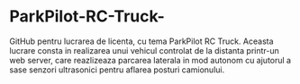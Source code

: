 # ParkPilot-RC-Truck-
GitHub pentru lucrarea de licenta, cu tema ParkPilot RC Truck. Aceasta lucrare consta in realizarea unui vehicul controlat de la distanta printr-un web server, care reazlizeaza parcarea laterala in mod autonom cu ajutorul a sase senzori ultrasonici pentru aflarea posturi camionului.
